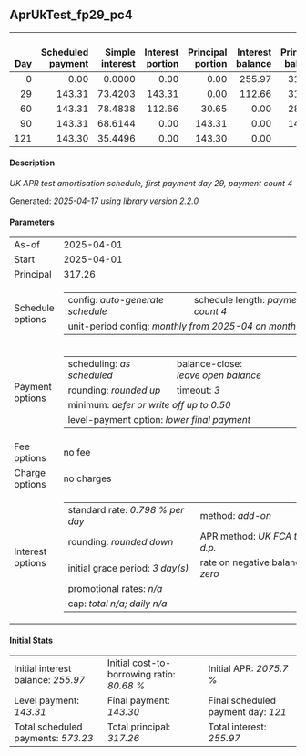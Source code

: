 <h2>AprUkTest_fp29_pc4</h2>
<table>
    <thead style="vertical-align: bottom;">
        <th style="text-align: right;">Day</th>
        <th style="text-align: right;">Scheduled payment</th>
        <th style="text-align: right;">Simple interest</th>
        <th style="text-align: right;">Interest portion</th>
        <th style="text-align: right;">Principal portion</th>
        <th style="text-align: right;">Interest balance</th>
        <th style="text-align: right;">Principal balance</th>
        <th style="text-align: right;">Total simple interest</th>
        <th style="text-align: right;">Total interest</th>
        <th style="text-align: right;">Total principal</th>
    </thead>
    <tr style="text-align: right;">
        <td class="ci00">0</td>
        <td class="ci01" style="white-space: nowrap;">0.00</td>
        <td class="ci02">0.0000</td>
        <td class="ci03">0.00</td>
        <td class="ci04">0.00</td>
        <td class="ci05">255.97</td>
        <td class="ci06">317.26</td>
        <td class="ci07">0.0000</td>
        <td class="ci08">0.00</td>
        <td class="ci09">0.00</td>
    </tr>
    <tr style="text-align: right;">
        <td class="ci00">29</td>
        <td class="ci01" style="white-space: nowrap;">143.31</td>
        <td class="ci02">73.4203</td>
        <td class="ci03">143.31</td>
        <td class="ci04">0.00</td>
        <td class="ci05">112.66</td>
        <td class="ci06">317.26</td>
        <td class="ci07">73.4203</td>
        <td class="ci08">143.31</td>
        <td class="ci09">0.00</td>
    </tr>
    <tr style="text-align: right;">
        <td class="ci00">60</td>
        <td class="ci01" style="white-space: nowrap;">143.31</td>
        <td class="ci02">78.4838</td>
        <td class="ci03">112.66</td>
        <td class="ci04">30.65</td>
        <td class="ci05">0.00</td>
        <td class="ci06">286.61</td>
        <td class="ci07">151.9041</td>
        <td class="ci08">255.97</td>
        <td class="ci09">30.65</td>
    </tr>
    <tr style="text-align: right;">
        <td class="ci00">90</td>
        <td class="ci01" style="white-space: nowrap;">143.31</td>
        <td class="ci02">68.6144</td>
        <td class="ci03">0.00</td>
        <td class="ci04">143.31</td>
        <td class="ci05">0.00</td>
        <td class="ci06">143.30</td>
        <td class="ci07">220.5185</td>
        <td class="ci08">255.97</td>
        <td class="ci09">173.96</td>
    </tr>
    <tr style="text-align: right;">
        <td class="ci00">121</td>
        <td class="ci01" style="white-space: nowrap;">143.30</td>
        <td class="ci02">35.4496</td>
        <td class="ci03">0.00</td>
        <td class="ci04">143.30</td>
        <td class="ci05">0.00</td>
        <td class="ci06">0.00</td>
        <td class="ci07">255.9681</td>
        <td class="ci08">255.97</td>
        <td class="ci09">317.26</td>
    </tr>
</table>
<h4>Description</h4>
<p><i>UK APR test amortisation schedule, first payment day 29, payment count 4</i></p>
<p>Generated: <i>2025-04-17 using library version 2.2.0</i></p>
<h4>Parameters</h4>
<table>
    <tr>
        <td>As-of</td>
        <td>2025-04-01</td>
    </tr>
    <tr>
        <td>Start</td>
        <td>2025-04-01</td>
    </tr>
    <tr>
        <td>Principal</td>
        <td>317.26</td>
    </tr>
    <tr>
        <td>Schedule options</td>
        <td>
            <table>
                <tr>
                    <td>config: <i>auto-generate schedule</i></td>
                    <td>schedule length: <i><i>payment count</i> 4</i></td>
                </tr>
                <tr>
                    <td colspan="2" style="white-space: nowrap;">unit-period config: <i>monthly from 2025-04 on month-end</i></td>
                </tr>
            </table>
        </td>
    </tr>
    <tr>
        <td>Payment options</td>
        <td>
            <table>
                <tr>
                    <td>scheduling: <i>as scheduled</i></td>
                    <td>balance-close: <i>leave&nbsp;open&nbsp;balance</i></td>
                </tr>
                <tr>
                    <td>rounding: <i>rounded up</i></td>
                    <td>timeout: <i>3</i></td>
                </tr>
                <tr>
                    <td colspan='2'>minimum: <i>defer&nbsp;or&nbsp;write&nbsp;off&nbsp;up&nbsp;to&nbsp;0.50</i></td>
                </tr>
                <tr>
                    <td colspan='2'>level-payment option: <i>lower&nbsp;final&nbsp;payment</i></td>
                </tr>
            </table>
        </td>
    </tr>
    <tr>
        <td>Fee options</td>
        <td>no fee
        </td>
    </tr>
    <tr>
        <td>Charge options</td>
        <td>no charges
        </td>
    </tr>
    <tr>
        <td>Interest options</td>
        <td>
            <table>
                <tr>
                    <td>standard rate: <i>0.798 % per day</i></td>
                    <td>method: <i>add-on</i></td>
                </tr>
                <tr>
                    <td>rounding: <i>rounded down</i></td>
                    <td>APR method: <i>UK FCA to 1 d.p.</i></td>
                </tr>
                <tr>
                    <td>initial grace period: <i>3 day(s)</i></td>
                    <td>rate on negative balance: <i>zero</i></td>
                </tr>
                <tr>
                    <td colspan="2">promotional rates: <i><i>n/a</i></i></td>
                </tr>
                <tr>
                    <td colspan="2">cap: <i>total <i>n/a</i>; daily <i>n/a</i></td>
                </tr>
            </table>
        </td>
    </tr>
</table>
<h4>Initial Stats</h4>
<table>
    <tr>
        <td>Initial interest balance: <i>255.97</i></td>
        <td>Initial cost-to-borrowing ratio: <i>80.68 %</i></td>
        <td>Initial APR: <i>2075.7 %</i></td>
    </tr>
    <tr>
        <td>Level payment: <i>143.31</i></td>
        <td>Final payment: <i>143.30</i></td>
        <td>Final scheduled payment day: <i>121</i></td>
    </tr>
    <tr>
        <td>Total scheduled payments: <i>573.23</i></td>
        <td>Total principal: <i>317.26</i></td>
        <td>Total interest: <i>255.97</i></td>
    </tr>
</table>
